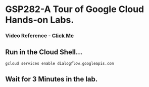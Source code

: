 # GSP282-A Tour of Google Cloud Hands-on Labs.

### Video Reference - [Click Me](https://youtu.be/_TETvbaxzac?si=r4n6TixhmJGn_33k)

## Run in the Cloud Shell...

```bash
gcloud services enable dialogflow.googleapis.com
```

## Wait for 3 Minutes in the lab.
